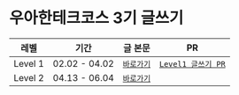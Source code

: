 # 우아한테크코스 3기 글쓰기

|  레벨   |     기간      |             글 본문              |                                      PR                                      |
| :-----: | :-----------: | :------------------------------: | :--------------------------------------------------------------------------: |
| Level 1 | 02.02 - 04.02 | [`바로가기`](./Level1/README.md) | [`Level1 글쓰기 PR`](https://github.com/woowacourse/woowa-writing-3/pull/57) |
| Level 2 | 04.13 - 06.04 | [`바로가기`](./Level2/README.md) |                                                                              |
